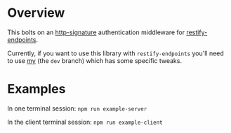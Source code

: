 # Overview

This bolts on an
[http-signature](https://github.com/joyent/node-http-signature) authentication
middleware for
[restify-endpoints](https://github.com/ekristen/restify-endpoints/).

Currently, if you want to use this library with `restify-endpoints`
you'll need to use [my](https://github.com/dweinstein/restify-endpoints-auth)
(the `dev` branch) which has some specific tweaks.


# Examples

In one terminal session:
`npm run example-server`

In the client terminal session:
`npm run example-client`

